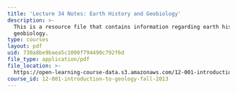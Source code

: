 ```yaml
---
title: 'Lecture 34 Notes: Earth History and Geobiology'
description: >-
  This is a resource file that contains information regarding earth history and
  geobiology.
type: courses
layout: pdf
uid: 730a8be9baea5c1090f794490c792f6d
file_type: application/pdf
file_location: >-
  https://open-learning-course-data.s3.amazonaws.com/12-001-introduction-to-geology-fall-2013/730a8be9baea5c1090f794490c792f6d_MIT12_001F13_Lec34Notes.pdf
course_id: 12-001-introduction-to-geology-fall-2013
---
```

